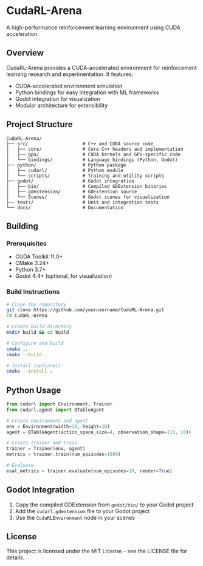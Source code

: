 # CudaRL-Arena

A high-performance reinforcement learning environment using CUDA acceleration.

## Overview

CudaRL-Arena provides a CUDA-accelerated environment for reinforcement learning research and experimentation. It features:

- CUDA-accelerated environment simulation
- Python bindings for easy integration with ML frameworks
- Godot integration for visualization
- Modular architecture for extensibility

## Project Structure

```
CudaRL-Arena/
├── src/                    # C++ and CUDA source code
│   ├── core/               # Core C++ headers and implementation
│   ├── gpu/                # CUDA kernels and GPU-specific code
│   └── bindings/           # Language bindings (Python, Godot)
├── python/                 # Python package
│   ├── cudarl/             # Python module
│   └── scripts/            # Training and utility scripts
├── godot/                  # Godot integration
│   ├── bin/                # Compiled GDExtension binaries
│   ├── gdextension/        # GDExtension source
│   └── Scenes/             # Godot scenes for visualization
├── tests/                  # Unit and integration tests
└── docs/                   # Documentation
```

## Building

### Prerequisites

- CUDA Toolkit 11.0+
- CMake 3.24+
- Python 3.7+
- Godot 4.4+ (optional, for visualization)

### Build Instructions

```bash
# Clone the repository
git clone https://github.com/yourusername/CudaRL-Arena.git
cd CudaRL-Arena

# Create build directory
mkdir build && cd build

# Configure and build
cmake ..
cmake --build .

# Install (optional)
cmake --install .
```

## Python Usage

```python
from cudarl import Environment, Trainer
from cudarl.agent import QTableAgent

# Create environment and agent
env = Environment(width=10, height=10)
agent = QTableAgent(action_space_size=4, observation_shape=(10, 10))

# Create trainer and train
trainer = Trainer(env, agent)
metrics = trainer.train(num_episodes=1000)

# Evaluate
eval_metrics = trainer.evaluate(num_episodes=10, render=True)
```

## Godot Integration

1. Copy the compiled GDExtension from `godot/bin/` to your Godot project
2. Add the `cudarl.gdextension` file to your Godot project
3. Use the `CudaRLEnvironment` node in your scenes

## License

This project is licensed under the MIT License - see the LICENSE file for details.